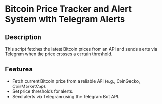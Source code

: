 # Bitcoin Price Tracker and Alert System with Telegram Alerts

## Description
This script fetches the latest Bitcoin prices from an API and sends alerts via Telegram when the price crosses a certain threshold.

## Features
- Fetch current Bitcoin price from a reliable API (e.g., CoinGecko, CoinMarketCap).
- Set price thresholds for alerts.
- Send alerts via Telegram using the Telegram Bot API.
